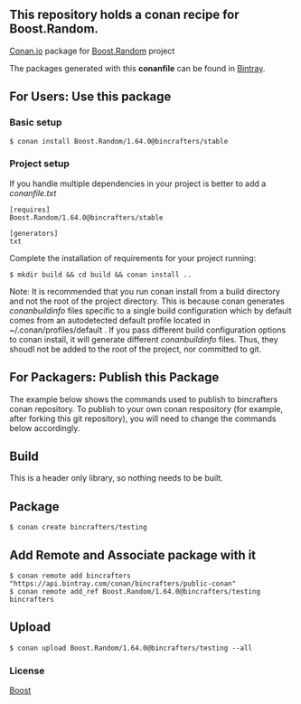 ## This repository holds a conan recipe for Boost.Random.

[Conan.io](https://conan.io) package for [Boost.Random](https://github.com/Boostorg/Random) project

The packages generated with this **conanfile** can be found in [Bintray](https://bintray.com/bincrafters/public-conan/Boost.Random%3Abincrafters).

## For Users: Use this package

### Basic setup

    $ conan install Boost.Random/1.64.0@bincrafters/stable

### Project setup

If you handle multiple dependencies in your project is better to add a *conanfile.txt*

    [requires]
    Boost.Random/1.64.0@bincrafters/stable

    [generators]
    txt

Complete the installation of requirements for your project running:</small></span>

    $ mkdir build && cd build && conan install ..
	
Note: It is recommended that you run conan install from a build directory and not the root of the project directory.  This is because conan generates *conanbuildinfo* files specific to a single build configuration which by default comes from an autodetected default profile located in ~/.conan/profiles/default .  If you pass different build configuration options to conan install, it will generate different *conanbuildinfo* files.  Thus, they shoudl not be added to the root of the project, nor committed to git. 

## For Packagers: Publish this Package

The example below shows the commands used to publish to bincrafters conan repository. To publish to your own conan respository (for example, after forking this git repository), you will need to change the commands below accordingly. 

## Build  

This is a header only library, so nothing needs to be built.

## Package 

    $ conan create bincrafters/testing
	
## Add Remote and Associate package with it

	$ conan remote add bincrafters "https://api.bintray.com/conan/bincrafters/public-conan"
	$ conan remote add_ref Boost.Random/1.64.0@bincrafters/testing bincrafters

## Upload

    $ conan upload Boost.Random/1.64.0@bincrafters/testing --all

### License
[Boost](LICENSE)
